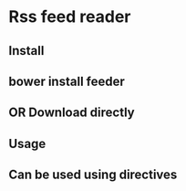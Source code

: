 # Rss feed reader
## Install
 ##  bower install feeder
 ##  OR Download directly

## Usage
  ## Can be used using directives 
  <feed url = "https://myresearchesblog.wordpress.com/feed" feed-template-url = "path/to/template.html" no-result-text="Incase of no result found or failed case"></feed>
  
